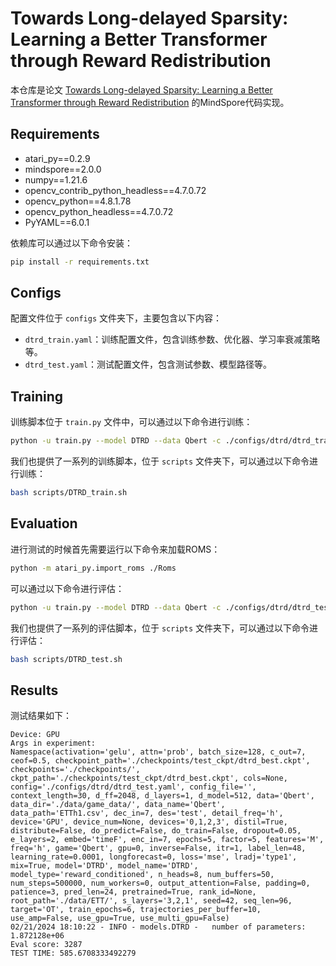 # Towards Long-delayed Sparsity: Learning a Better Transformer through Reward Redistribution

本仓库是论文 [Towards Long-delayed Sparsity: Learning a Better Transformer through Reward Redistribution](https://www.ijcai.org/proceedings/2023/0522.pdf) 的MindSpore代码实现。

## Requirements

- atari_py==0.2.9
- mindspore==2.0.0
- numpy==1.21.6
- opencv_contrib_python_headless==4.7.0.72
- opencv_python==4.8.1.78
- opencv_python_headless==4.7.0.72
- PyYAML==6.0.1


依赖库可以通过以下命令安装：
```bash
pip install -r requirements.txt
```

## Configs

配置文件位于 `configs` 文件夹下，主要包含以下内容：

- `dtrd_train.yaml`：训练配置文件，包含训练参数、优化器、学习率衰减策略等。
- `dtrd_test.yaml`：测试配置文件，包含测试参数、模型路径等。

## Training

训练脚本位于 `train.py` 文件中，可以通过以下命令进行训练：

```bash
python -u train.py --model DTRD --data Qbert -c ./configs/dtrd/dtrd_train.yaml --do_train
```

我们也提供了一系列的训练脚本，位于 `scripts` 文件夹下，可以通过以下命令进行训练：

```bash
bash scripts/DTRD_train.sh
```

## Evaluation

进行测试的时候首先需要运行以下命令来加载ROMS：

```bash
python -m atari_py.import_roms ./Roms
```

可以通过以下命令进行评估：

```bash
python -u train.py --model DTRD --data Qbert -c ./configs/dtrd/dtrd_test.yaml
```

我们也提供了一系列的评估脚本，位于 `scripts` 文件夹下，可以通过以下命令进行评估：

```bash
bash scripts/DTRD_test.sh
```

## Results

测试结果如下：

```
Device: GPU
Args in experiment:
Namespace(activation='gelu', attn='prob', batch_size=128, c_out=7, ceof=0.5, checkpoint_path='./checkpoints/test_ckpt/dtrd_best.ckpt', checkpoints='./checkpoints/', ckpt_path='./checkpoints/test_ckpt/dtrd_best.ckpt', cols=None, config='./configs/dtrd/dtrd_test.yaml', config_file='', context_length=30, d_ff=2048, d_layers=1, d_model=512, data='Qbert', data_dir='./data/game_data/', data_name='Qbert', data_path='ETTh1.csv', dec_in=7, des='test', detail_freq='h', device='GPU', device_num=None, devices='0,1,2,3', distil=True, distribute=False, do_predict=False, do_train=False, dropout=0.05, e_layers=2, embed='timeF', enc_in=7, epochs=5, factor=5, features='M', freq='h', game='Qbert', gpu=0, inverse=False, itr=1, label_len=48, learning_rate=0.0001, longforecast=0, loss='mse', lradj='type1', mix=True, model='DTRD', model_name='DTRD', model_type='reward_conditioned', n_heads=8, num_buffers=50, num_steps=500000, num_workers=0, output_attention=False, padding=0, patience=3, pred_len=24, pretrained=True, rank_id=None, root_path='./data/ETT/', s_layers='3,2,1', seed=42, seq_len=96, target='OT', train_epochs=6, trajectories_per_buffer=10, use_amp=False, use_gpu=True, use_multi_gpu=False)
02/21/2024 18:10:22 - INFO - models.DTRD -   number of parameters: 1.872128e+06
Eval score: 3287
TEST TIME: 585.6708333492279
```